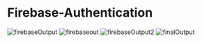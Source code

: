 # Firebase-Authentication
![firebaseOutput](https://user-images.githubusercontent.com/81187698/119150303-f20ae780-ba6b-11eb-9bdd-91c7368f5ce9.PNG)
![firebaseout](https://user-images.githubusercontent.com/81187698/119150326-f505d800-ba6b-11eb-966b-c1c4167af133.PNG)
![firebaseOutput2](https://user-images.githubusercontent.com/81187698/119150348-fb944f80-ba6b-11eb-9d67-d8d2eacb95b3.PNG)
![finalOutput](https://user-images.githubusercontent.com/81187698/119150361-ffc06d00-ba6b-11eb-8d5f-968c1a76c93b.PNG)
